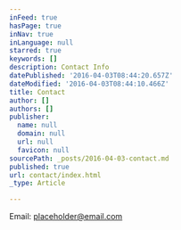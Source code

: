 ```yaml
---
inFeed: true
hasPage: true
inNav: true
inLanguage: null
starred: true
keywords: []
description: Contact Info
datePublished: '2016-04-03T08:44:20.657Z'
dateModified: '2016-04-03T08:44:10.466Z'
title: Contact
author: []
authors: []
publisher:
  name: null
  domain: null
  url: null
  favicon: null
sourcePath: _posts/2016-04-03-contact.md
published: true
url: contact/index.html
_type: Article

---
```

Email: placeholder@email.com
